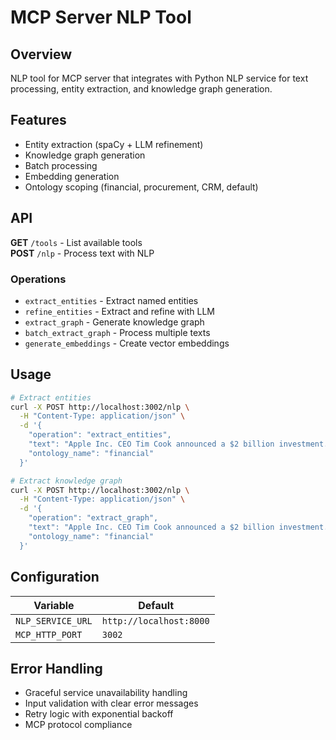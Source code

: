 # MCP Server NLP Tool

## Overview

NLP tool for MCP server that integrates with Python NLP service for text processing, entity extraction, and knowledge graph generation.

## Features

- Entity extraction (spaCy + LLM refinement)
- Knowledge graph generation
- Batch processing
- Embedding generation
- Ontology scoping (financial, procurement, CRM, default)

## API

**GET** `/tools` - List available tools  
**POST** `/nlp` - Process text with NLP

### Operations
- `extract_entities` - Extract named entities
- `refine_entities` - Extract and refine with LLM
- `extract_graph` - Generate knowledge graph
- `batch_extract_graph` - Process multiple texts
- `generate_embeddings` - Create vector embeddings

## Usage

```bash
# Extract entities
curl -X POST http://localhost:3002/nlp \
  -H "Content-Type: application/json" \
  -d '{
    "operation": "extract_entities",
    "text": "Apple Inc. CEO Tim Cook announced a $2 billion investment.",
    "ontology_name": "financial"
  }'

# Extract knowledge graph
curl -X POST http://localhost:3002/nlp \
  -H "Content-Type: application/json" \
  -d '{
    "operation": "extract_graph",
    "text": "Apple Inc. CEO Tim Cook announced a $2 billion investment.",
    "ontology_name": "financial"
  }'
```

## Configuration

| Variable | Default |
|----------|---------|
| `NLP_SERVICE_URL` | `http://localhost:8000` |
| `MCP_HTTP_PORT` | `3002` |

## Error Handling

- Graceful service unavailability handling
- Input validation with clear error messages
- Retry logic with exponential backoff
- MCP protocol compliance 